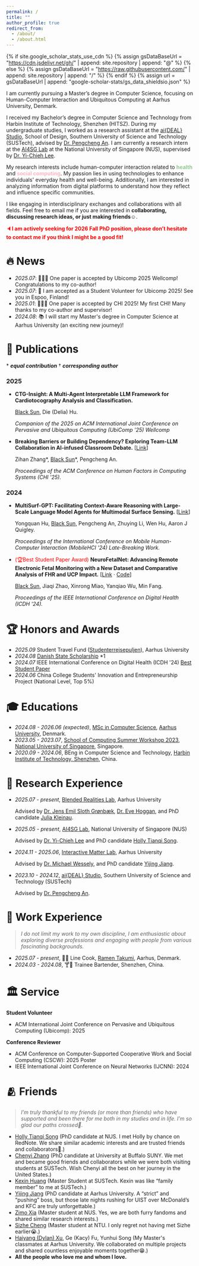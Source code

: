 ```yaml
---
permalink: /
title: ""
author_profile: true
redirect_from:
  - /about/
  - /about.html
---
```


{% if site.google_scholar_stats_use_cdn %}
{% assign gsDataBaseUrl = "https://cdn.jsdelivr.net/gh/" | append: site.repository | append: "@" %}
{% else %}
{% assign gsDataBaseUrl = "https://raw.githubusercontent.com/" | append: site.repository | append: "/" %}
{% endif %}
{% assign url = gsDataBaseUrl | append: "google-scholar-stats/gs_data_shieldsio.json" %}

<span class='anchor' id='about-me'></span>

I am currently pursuing a Master’s degree in Computer Science, focusing on Human-Computer Interaction and Ubiquitous Computing at Aarhus University, Denmark.

I received my Bachelor’s degree in Computer Science and Technology from Harbin Institute of Technology, Shenzhen (HITSZ). During my undergraduate studies, I worked as a research assistant at the [ai{DEAL} Studio](https://anpengcheng.cn/about/), School of Design, Southern University of Science and Technology (SUSTech), advised by [Dr. Pengcheng An](https://anpengcheng.cn/about/). I am currently a research intern at the [AI4SG Lab](https://www.ai4sg.org/) at the National University of Singapore (NUS), supervised by [Dr. Yi-Chieh Lee](https://www.yclee.net/).

My research interests include human-computer interaction related to <span style="color:rgb(144,200,144)">**health**</span> and <span style="color:lightpink">**social computing**</span>. My passion lies in using technologies to enhance individuals' everyday health and well-being. Additionally, I am interested in analyzing information from digital platforms to understand how they reflect and influence specific communities.

I like engaging in interdisciplinary exchanges and collaborations with all fields. Feel free to email me if you are interested in **collaborating, discussing research ideas, or just making friends☺️**.

<span style="color:red">🔈**I am actively seeking for 2026 Fall PhD position, please don’t hesitate to contact me if you think I might be a good fit!**</span>

# 🔥 News

- _2025.07_: 🎉🎉🎉 One paper is accepted by Ubicomp 2025 Wellcomp! Congratulations to my co-author!
- _2025.07_: 🥰 I am accepted as a Student Volunteer for Ubicomp 2025! See you in Espoo, Finland!
- _2025.01_: 🎉🎉🎉 One paper is accepted by CHI 2025! My first CHI! Many thanks to my co-author and supervisor!
- _2024.08_: 📚 I will start my Master's degree in Computer Science at Aarhus University (an exciting new journey)!

<span class='anchor' id='-publications'></span>

# 📝 Publications

\* _**equal contribution**_	† ***corresponding author***

### 2025

- **CTG-Insight: A Multi-Agent Interpretable LLM Framework for Cardiotocography Analysis and Classification.**

  <u>Black Sun</u>, Die (Delia) Hu.

  _Companion of the 2025 on ACM International Joint Conference on Pervasive and Ubiquitous Computing (UbiComp '25) Wellcomp_

- **Breaking Barriers or Building Dependency? Exploring Team-LLM Collaboration in AI-infused Classroom Debate.** [[Link](https://dl.acm.org/doi/full/10.1145/3706598.3713853)]

  Zihan Zhang\*, <u>Black Sun</u>\*, Pengcheng An.

  _Proceedings of the ACM Conference on Human Factors in Computing Systems (CHI '25)._

### 2024

- **MultiSurf-GPT: Facilitating Context-Aware Reasoning with Large-Scale Language Model Agents for Multimodal Surface Sensing.** [[Link](https://dl.acm.org/doi/abs/10.1145/3640471.3680450)]

  Yongquan Hu, <u>Black Sun</u>, Pengcheng An, Zhuying Li, Wen Hu, Aaron J Quigley.

  _Proceedings of the International Conference on Mobile Human-Computer Interaction (MobileHCI '24) Late-Breaking Work._

- <span style="color:red">(🏆Best Student Paper Award)</span> **NeuroFetalNet: Advancing Remote Electronic Fetal Monitoring with a New Dataset and Comparative Analysis of FHR and UCP Impact.** [[Link](https://ieeexplore.ieee.org/abstract/document/10645942) · [Code](https://github.com/BlackThompson/NeuroFetalNet)]

  <u>Black Sun</u>, Jiaqi Zhao, Xinrong Miao, Yanqiao Wu, Min Fang.

  _Proceedings of the IEEE International Conference on Digital Health (ICDH '24)._

# 🏆 Honors and Awards

- _2025.09_ Student Travel Fund ([Studenterrejsepuljen](https://studerende.au.dk/studier/fagportaler/datalogi/studieliv-og-faciliteter/studenterrejsepuljen)), Aarhus University
- _2024.08_ [Danish State Scholarship](https://masters.au.dk/scholarships-and-grants) \*1
- _2024.07_ IEEE International Conference on Digital Health (ICDH '24) [Best Student Paper](https://services.conferences.computer.org/2024/best-papers/)
- _2024.06_ China College Students' Innovation and Entrepreneurship Project (National Level, Top 5%)

# 🎓 Educations

- _2024.08 - 2026.06 (expected)_, [MSc in Computer Science](https://masters.au.dk/computerscience), [Aarhus University](https://international.au.dk/), Denmark.
- _2023.05 - 2023.07_, [School of Computing Summer Workshop 2023](https://github.com/BlackThompson/HCI-Hot-Research-Topic-Analysis-and-Modeling), [National University of Singapore](https://nus.edu.sg/), Singapore.
- _2020.09 - 2024.06_, BEng in Computer Science and Technology, [Harbin Institute of Technology, Shenzhen](https://www.hitsz.edu.cn/index.html), China.

# 🔬 Research Experience

- _2025.07 - present_, [Blended Realities Lab](https://blendedrealities.jensemil.dk/), Aarhus University

  Advised by [Dr. Jens Emil Sloth Grønbæk](https://jensemil.dk/), [Dr. ‪Eve Hoggan](https://eehoggan.github.io/#/), and PhD candidate [Julia Kleinau](https://scholar.google.com/citations?user=QoRWBtIAAAAJ&hl=en).

- _2025.05 - present_, [AI4SG Lab](https://www.ai4sg.org/), National University of Singapore (NUS)

  Advised by [Dr. Yi-Chieh Lee](https://www.yclee.net/) and PhD candidate [Holly Tianqi Song](https://hollysong.notion.site/).

- _2024.11 - 2025.06_, [Interactive Matter Lab](https://interactivematterlab.org/), Aarhus University

  Advised by [Dr. Michael Wessely](https://interactivematterlab.org/profile.html), and PhD candidate [Yijing Jiang](https://www.yijingjiang.com/).

- _2023.10 - 2024.12_, [ai{DEAL} Studio](https://anpengcheng.cn/about/), Southern University of Science and Technology (SUSTech)

  Advised by [Dr. Pengcheng An](https://anpengcheng.cn/about/).



<span class='anchor' id='-work'></span>

# 🧭 Work Experience

> *I do not limit my work to my own discipline, I am enthusiastic about exploring diverse professions and engaging with people from various fascinating backgrounds.*

- _2025.07 - present_, 🍜🍥 Line Cook, [Ramen Takumi](https://www.facebook.com/RamenTakumi.DK/), Aarhus, Denmark.
- _2024.03 - 2024.08_, 🍸🍹 Trainee Bartender, Shenzhen, China.

<span class='anchor' id='-service'></span>

# 🏛️ Service

**Student Volunteer**

- ACM International Joint Conference on Pervasive and Ubiquitous Computing (Ubicomp): 2025

**Conference Reviewer**

- ACM Conference on Computer-Supported Cooperative Work and Social Computing (CSCW): 2025 Poster
- IEEE International Joint Conference on Neural Networks (IJCNN): 2024

<span class='anchor' id='-friends'></span>

# 🫂 Friends

> *I’m truly thankful to my friends (or more than friends) who have supported and been there for me both in my studies and in life. I’m so glad our paths crossed💐.* 

- [Holly Tianqi Song](https://hollysong.notion.site/) (PhD candidate at NUS. I met Holly by chance on RedNote. We share similar academic interests and are trusted friends and collaborators🥰.)
- [Chenyi Zhang](https://scholar.google.com/citations?user=fRzf0_0AAAAJ&hl=en) (PhD candidate at University at Buffalo SUNY. We met and became good friends and collaborators while we were both visiting students at SUSTech. Wish Chenyi all the best on her journey in the United States.)
- [Kexin Huang](https://scholar.google.com/citations?user=xOHik88AAAAJ&hl=en&oi=sra) (Master Student at SUSTech. Kexin was like “family member” to me at SUSTech.)
- [Yijing Jiang](https://www.yijingjiang.com/) (PhD candidate at Aarhus University. A “strict” and “pushing” boss, but those late nights rushing for UIST over McDonald’s and KFC are truly unforgettable.)
- [Zimo Xia](https://gelatinous-poet-461.notion.site/Zimo-s-Homepage-1ea5fb87a35d8031a4dfeeb9c1eeda6c) (Master student at NUS. Yes, we are both furry fandoms and shared similar research interests.)
- [Sizhe Cheng](https://p.pekka.asia/) (Master student at NTU. I only regret not having met Sizhe earlier😭.)
- [Haiyang (Dylan) Xu](https://uniqsea.com/), Ge (Kacy) Fu, Yunhui Song (My Master's classmates at Aarhus University. We collaborated on multiple projects and shared countless enjoyable moments together😁.)
- **All the people who love me and whom I love.**
